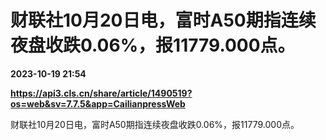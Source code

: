 # 财联社10月20日电，富时A50期指连续夜盘收跌0.06%，报11779.000点。

**2023-10-19 21:54**

**https://api3.cls.cn/share/article/1490519?os=web&sv=7.7.5&app=CailianpressWeb**

财联社10月20日电，富时A50期指连续夜盘收跌0.06%，报11779.000点。